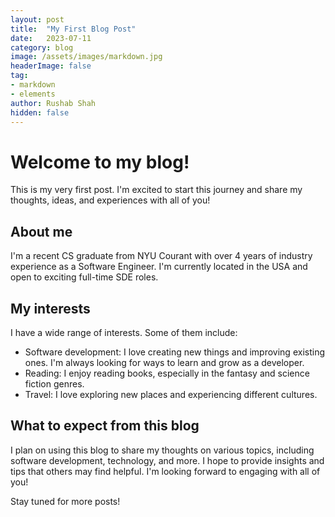 ```yaml
---
layout: post
title:  "My First Blog Post"
date:   2023-07-11
category: blog
image: /assets/images/markdown.jpg
headerImage: false
tag:
- markdown
- elements
author: Rushab Shah
hidden: false
---
```


# Welcome to my blog!

This is my very first post. I'm excited to start this journey and share my thoughts, ideas, and experiences with all of you!

## About me

I'm a recent CS graduate from NYU Courant with over 4 years of industry experience as a Software Engineer. I'm currently located in the USA and open to exciting full-time SDE roles.

## My interests

I have a wide range of interests. Some of them include:

- Software development: I love creating new things and improving existing ones. I'm always looking for ways to learn and grow as a developer.
- Reading: I enjoy reading books, especially in the fantasy and science fiction genres.
- Travel: I love exploring new places and experiencing different cultures.

## What to expect from this blog

I plan on using this blog to share my thoughts on various topics, including software development, technology, and more. I hope to provide insights and tips that others may find helpful. I'm looking forward to engaging with all of you!

Stay tuned for more posts!
